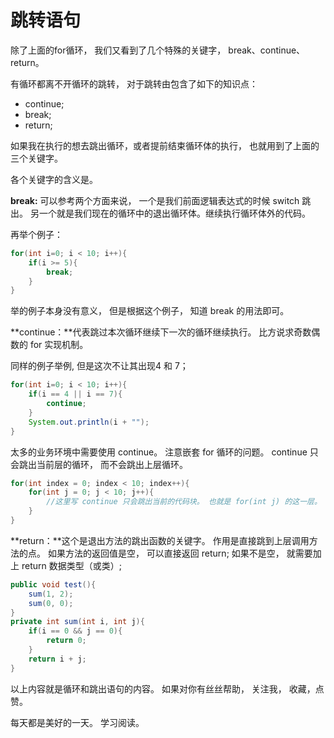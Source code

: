 # 跳转语句

除了上面的for循环， 我们又看到了几个特殊的关键字， break、continue、return。

有循环都离不开循环的跳转， 对于跳转由包含了如下的知识点：

- continue;
- break;
- return;

如果我在执行的想去跳出循环，或者提前结束循环体的执行， 也就用到了上面的三个关键字。

各个关键字的含义是。

**break:** 可以参考两个方面来说， 一个是我们前面逻辑表达式的时候 switch 跳出。 另一个就是我们现在的循环中的退出循环体。继续执行循环体外的代码。 

再举个例子：

```java
for(int i=0; i < 10; i++){
	if(i >= 5){
		break;
	}
}
```

举的例子本身没有意义， 但是根据这个例子， 知道 break 的用法即可。

**continue：**代表跳过本次循环继续下一次的循环继续执行。 比方说求奇数偶数的 for 实现机制。

同样的例子举例, 但是这次不让其出现4 和 7；

```java
for(int i=0; i < 10; i++){
	if(i == 4 || i == 7){
		continue;
	}
    System.out.println(i + "");
}
```

太多的业务环境中需要使用 continue。 注意嵌套 for 循环的问题。 continue 只会跳出当前层的循环， 而不会跳出上层循环。 

```java
for(int index = 0; index < 10; index++){
    for(int j = 0; j < 10; j++){
        //这里写 continue 只会跳出当前的代码块。 也就是 for(int j) 的这一层。
    }
}
```



**return：**这个是退出方法的跳出函数的关键字。 作用是直接跳到上层调用方法的点。 如果方法的返回值是空， 可以直接返回 return; 如果不是空， 就需要加上 return 数据类型（或类）;

```java
public void test(){
    sum(1, 2);
    sum(0, 0);
}
private int sum(int i, int j){
    if(i == 0 && j == 0){
        return 0;
    }
    return i + j;
}
```



以上内容就是循环和跳出语句的内容。 如果对你有丝丝帮助， 关注我， 收藏，点赞。

每天都是美好的一天。 学习阅读。